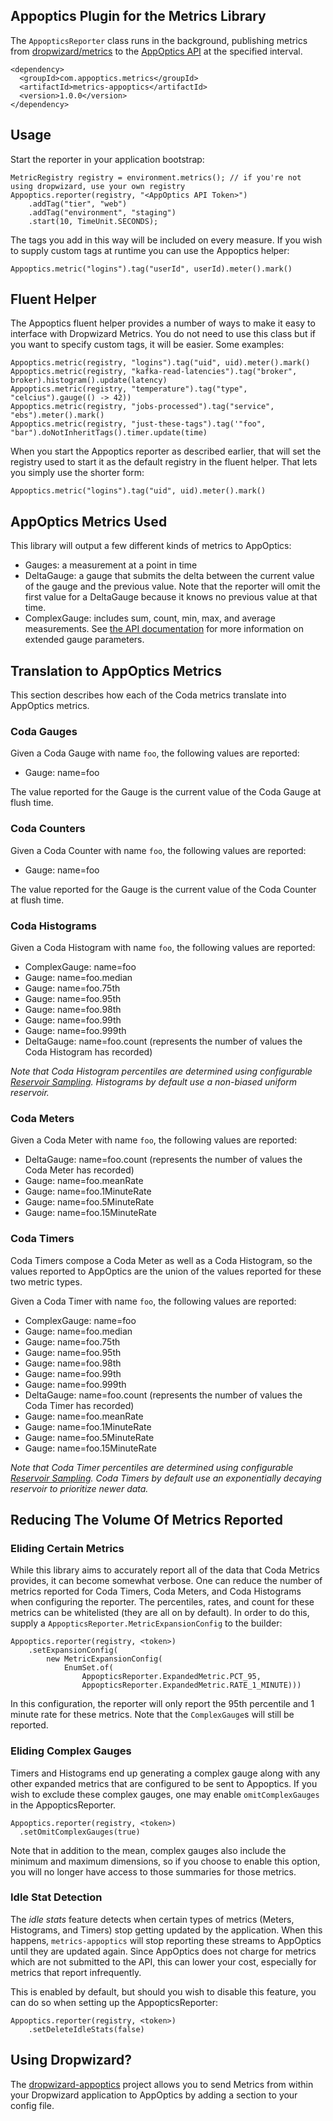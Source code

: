 ## Appoptics Plugin for the Metrics Library

The `AppopticsReporter` class runs in the background, publishing metrics from
[dropwizard/metrics](http://metrics.dropwizard.io/) to the
 [AppOptics API](https://www.appoptics.com) at the specified interval.

	<dependency>
	  <groupId>com.appoptics.metrics</groupId>
	  <artifactId>metrics-appoptics</artifactId>
	  <version>1.0.0</version>
	</dependency>

## Usage

Start the reporter in your application bootstrap:

    MetricRegistry registry = environment.metrics(); // if you're not using dropwizard, use your own registry
    Appoptics.reporter(registry, "<AppOptics API Token>")
        .addTag("tier", "web")
        .addTag("environment", "staging")
        .start(10, TimeUnit.SECONDS);

The tags you add in this way will be included on every measure. If you wish to
supply custom tags at runtime you can use the Appoptics helper:

    Appoptics.metric("logins").tag("userId", userId).meter().mark()


## Fluent Helper

The Appoptics fluent helper provides a number of ways to make it easy to
interface with Dropwizard Metrics.  You do not need to use this class but if 
you want to specify custom tags, it will be easier. Some examples:

    Appoptics.metric(registry, "logins").tag("uid", uid).meter().mark()
    Appoptics.metric(registry, "kafka-read-latencies").tag("broker", broker).histogram().update(latency)
    Appoptics.metric(registry, "temperature").tag("type", "celcius").gauge(() -> 42))
    Appoptics.metric(registry, "jobs-processed").tag("service", "ebs").meter().mark()
    Appoptics.metric(registry, "just-these-tags").tag('"foo", "bar").doNotInheritTags().timer.update(time)

When you start the Appoptics reporter as described earlier, that will set the 
registry used to start it as the default registry in the fluent helper.  That 
lets you simply use the shorter form:

    Appoptics.metric("logins").tag("uid", uid).meter().mark()

## AppOptics Metrics Used

This library will output a few different kinds of metrics to AppOptics:

* Gauges: a measurement at a point in time
* DeltaGauge: a gauge that submits the delta between the current value of the 
  gauge and the previous value. Note that the reporter will omit the first value
  for a DeltaGauge because it knows no previous value at that time.
* ComplexGauge: includes sum, count, min, max, and average measurements. See 
  [the API documentation](https://docs.appoptics.com/api/#create-a-measurement)
  for more information on extended gauge parameters.

## Translation to AppOptics Metrics

This section describes how each of the Coda metrics translate into AppOptics metrics.

### Coda Gauges

Given a Coda Gauge with name `foo`, the following values are reported:

* Gauge: name=foo

The value reported for the Gauge is the current value of the Coda Gauge at flush time.

### Coda Counters

Given a Coda Counter with name `foo`, the following values are reported:

* Gauge: name=foo

The value reported for the Gauge is the current value of the Coda Counter at flush time.

### Coda Histograms

Given a Coda Histogram with name `foo`, the following values are reported:

* ComplexGauge: name=foo
* Gauge: name=foo.median
* Gauge: name=foo.75th
* Gauge: name=foo.95th
* Gauge: name=foo.98th
* Gauge: name=foo.99th
* Gauge: name=foo.999th
* DeltaGauge: name=foo.count (represents the number of values the Coda Histogram has recorded)

_Note that Coda Histogram percentiles are determined using configurable 
[Reservoir Sampling](https://dropwizard.github.io/metrics/3.1.0/manual/core/#histograms). 
Histograms by default use a non-biased uniform reservoir._

### Coda Meters

Given a Coda Meter with name `foo`, the following values are reported:

* DeltaGauge: name=foo.count (represents the number of values the Coda Meter has recorded)
* Gauge: name=foo.meanRate
* Gauge: name=foo.1MinuteRate
* Gauge: name=foo.5MinuteRate
* Gauge: name=foo.15MinuteRate

### Coda Timers

Coda Timers compose a Coda Meter as well as a Coda Histogram, so the values 
reported to AppOptics are the union of the values reported for these two metric types.

Given a Coda Timer with name `foo`, the following values are reported:

* ComplexGauge: name=foo
* Gauge: name=foo.median
* Gauge: name=foo.75th
* Gauge: name=foo.95th
* Gauge: name=foo.98th
* Gauge: name=foo.99th
* Gauge: name=foo.999th
* DeltaGauge: name=foo.count (represents the number of values the Coda Timer has recorded)
* Gauge: name=foo.meanRate
* Gauge: name=foo.1MinuteRate
* Gauge: name=foo.5MinuteRate
* Gauge: name=foo.15MinuteRate

_Note that Coda Timer percentiles are determined using configurable 
[Reservoir Sampling](https://dropwizard.github.io/metrics/3.1.0/manual/core/#histograms). 
Coda Timers by default use an exponentially decaying reservoir to prioritize newer data._

## Reducing The Volume Of Metrics Reported

### Eliding Certain Metrics

While this library aims to accurately report all of the data that Coda Metrics 
provides, it can become somewhat verbose. One can reduce the number of metrics 
reported for Coda Timers, Coda Meters, and Coda Histograms when configuring the 
reporter. The percentiles, rates, and count for these metrics can be whitelisted 
(they are all on by default). In order to do this, supply a 
`AppopticsReporter.MetricExpansionConfig` to the builder:

    Appoptics.reporter(registry, <token>)
        .setExpansionConfig(
            new MetricExpansionConfig(
                EnumSet.of(
                    AppopticsReporter.ExpandedMetric.PCT_95,
                    AppopticsReporter.ExpandedMetric.RATE_1_MINUTE)))

In this configuration, the reporter will only report the 95th percentile and 1 minute rate for these metrics. Note that the `ComplexGauge`s will still be reported.

### Eliding Complex Gauges

Timers and Histograms end up generating a complex gauge along with any other expanded metrics that are configured to be sent to Appoptics. If you wish to exclude these complex gauges, one may enable `omitComplexGauges` in the AppopticsReporter.

    Appoptics.reporter(registry, <token>)
      .setOmitComplexGauges(true)

Note that in addition to the mean, complex gauges also include the minimum and maximum dimensions, so if you choose to enable this option, you will no longer have access to those summaries for those metrics.

### Idle Stat Detection

The _idle stats_ feature detects when certain types of metrics (Meters, Histograms, and Timers) stop getting updated by the application. When this happens, `metrics-appoptics` will stop reporting these streams to AppOptics until they are updated again. Since AppOptics does not charge for metrics which are not submitted to the API, this can lower your cost, especially for metrics that report infrequently.

This is enabled by default, but should you wish to disable this feature, you can do so when setting up the AppopticsReporter:

    Appoptics.reporter(registry, <token>)
    	.setDeleteIdleStats(false)

## Using Dropwizard?

The [dropwizard-appoptics](https://github.com/appoptics/dropwizard-appoptics) project allows you to send Metrics from within your Dropwizard application to AppOptics by adding a section to your config file.
